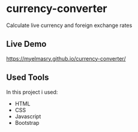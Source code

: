 # currency-converter
Calculate live currency and foreign exchange rates
## Live Demo
https://myelmasry.github.io/currency-converter/
## Used Tools
In this project i used: 
<ul>
    <li>HTML</li>
    <li>CSS</li>
    <li>Javascript</li>
    <li>Bootstrap</li>
</ul>

